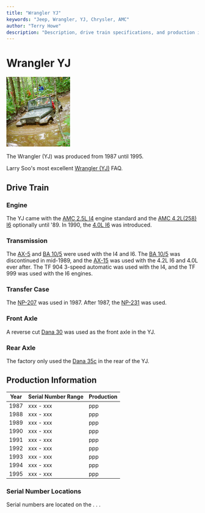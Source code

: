 ```yaml
---
title: "Wrangler YJ"
keywords: "Jeep, Wrangler, YJ, Chrysler, AMC"
author: "Terry Howe"
description: "Description, drive train specifications, and production information for the Jeep Wrangler YJ"
---
```

# Wrangler YJ

[![Terry in deep with Diane's YJ](../img/yjmud_.jpg)](../img/yjmud.jpg)

The Wrangler (YJ) was produced from 1987 until 1995.

Larry Soo's most excellent [Wrangler (YJ)](https://www.bc4x4.com/faqs/yj.asp) FAQ.

## Drive Train

### Engine

The YJ came with the [AMC 2.5L I4](../engine/factory/amc150.md) engine standard and the [AMC 4.2L(258) I6](../engine/factory/amc258.md) optionally until '89. In 1990, the [4.0L I6](../engine/factory/amc242.md) was introduced.

### Transmission

The [AX-5](../transmission/factory/ax5.md) and [BA 10/5](../transmission/factory/ba10.md) were used with the I4 and I6. The [BA 10/5](../transmission/factory/ba10.md) was discontinued in mid-1989, and the [AX-15](../transmission/factory/ax15.md) was used with the 4.2L I6 and 4.0L ever after. The TF 904 3-speed automatic was used with the I4, and the TF 999 was used with the I6 engines.

### Transfer Case

The [NP-207](../xfer/factory/np207.md) was used in 1987. After 1987, the [NP-231](../xfer/factory/np231.md) was used.

### Front Axle

A reverse cut [Dana 30](../axle/factory/04-d30.md) was used as the front axle in the YJ.

### Rear Axle

The factory only used the [Dana 35c](../axle/factory/03-d35c.md) in the rear of the YJ.

## Production Information

| Year | Serial Number Range | Production |
|------|---------------------|------------|
| 1987 | xxx - xxx           | ppp        |
| 1988 | xxx - xxx           | ppp        |
| 1989 | xxx - xxx           | ppp        |
| 1990 | xxx - xxx           | ppp        |
| 1991 | xxx - xxx           | ppp        |
| 1992 | xxx - xxx           | ppp        |
| 1993 | xxx - xxx           | ppp        |
| 1994 | xxx - xxx           | ppp        |
| 1995 | xxx - xxx           | ppp        |

### Serial Number Locations

Serial numbers are located on the . . .